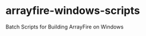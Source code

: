 arrayfire-windows-scripts
=========================

Batch Scripts for Building ArrayFire on Windows
